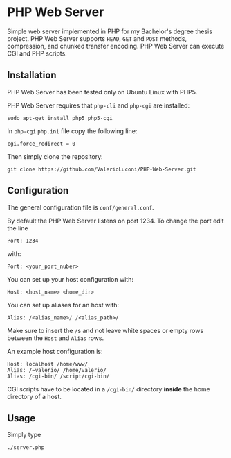 # PHP Web Server

Simple web server implemented in PHP for my Bachelor's degree thesis project. PHP Web Server supports `HEAD`, `GET` and `POST` methods, compression, and chunked transfer encoding. PHP Web Server can execute CGI and PHP scripts.

## Installation

PHP Web Server has been tested only on Ubuntu Linux with PHP5.

PHP Web Server requires that `php-cli` and `php-cgi` are installed:

	sudo apt-get install php5 php5-cgi

In `php-cgi` `php.ini` file copy the following line:

	cgi.force_redirect = 0

Then simply clone the repository:

	git clone https://github.com/ValerioLuconi/PHP-Web-Server.git

## Configuration

The general configuration file is `conf/general.conf`.

By default the PHP Web Server listens on port 1234. To change the port edit the line

	Port: 1234

with:

	Port: <your_port_nuber>

You can set up your host configuration with:

	Host: <host_name> <home_dir>

You can set up aliases for an host with:

	Alias: /<alias_name>/ /<alias_path>/

Make sure to insert the `/`s and not leave white spaces or empty rows between the `Host` and `Alias` rows.

An example host configuration is:

	Host: localhost /home/www/
	Alias: /~valerio/ /home/valerio/
	Alias: /cgi-bin/ /script/cgi-bin/

CGI scripts have to be located in a `/cgi-bin/` directory **inside** the home directory of a host.

## Usage

Simply type

	./server.php
